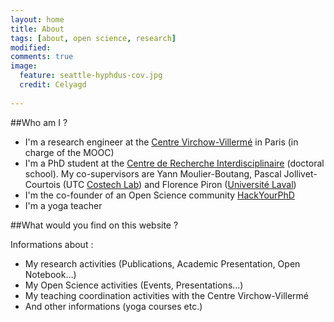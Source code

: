 ```yaml
---
layout: home
title: About 
tags: [about, open science, research]
modified:
comments: true
image:
  feature: seattle-hyphdus-cov.jpg
  credit: Celyagd
  
---
```

##Who am I ?

- I'm a research engineer at the [Centre Virchow-Villermé](virchowvillerme.eu) in Paris (in charge of the MOOC) 
- I'm a PhD student at the [Centre de Recherche Interdisciplinaire](http://cri-paris.org/) (doctoral school). My co-supervisors are Yann Moulier-Boutang, Pascal Jollivet-Courtois (UTC [Costech Lab](http://www.utc.fr/costech/)) and Florence Piron ([Université Laval](http://www2.ulaval.ca/en/home.html))
- I'm the co-founder of an Open Science community [HackYourPhD](hackyourphd.org)
- I'm a yoga teacher

##What would you find on this website ? 

Informations about : 

- My research activities (Publications, Academic Presentation, Open Notebook...)
- My Open Science activities (Events, Presentations...)
- My teaching coordination activities with the Centre Virchow-Villermé
- And other informations (yoga courses etc.)